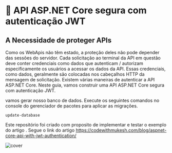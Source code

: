 # 🔐 API ASP.NET Core segura com autenticação JWT
## A Necessidade de proteger APIs

Como os WebApis não têm estado, a proteção deles não pode depender das sessões do servidor. Cada solicitação ao terminal da API em questão deve conter credenciais como dados que autenticam / autorizam especificamente os usuários a acessar os dados da API. Essas credenciais, como dados, geralmente são colocadas nos cabeçalhos HTTP da mensagem de solicitação. Existem várias maneiras de autenticar a API ASP.NET Core. Neste guia, vamos construir uma API ASP.NET Core segura com autenticação JWT.

 vamos gerar nosso banco de dados. Execute os seguintes comandos no console do gerenciador de pacotes para aplicar as migrações.
 
 ``` 
 update-database
 ```

Este repositório foi criado com proposito de implementar e testar o exemplo do artigo . Segue o link do artigo https://codewithmukesh.com/blog/aspnet-core-api-with-jwt-authentication/

![cover](https://codewithmukesh.com/wp-content/uploads/2020/05/jwt-token-postman.png?ezimgfmt=ng:webp/ngcb32?style=flat)
